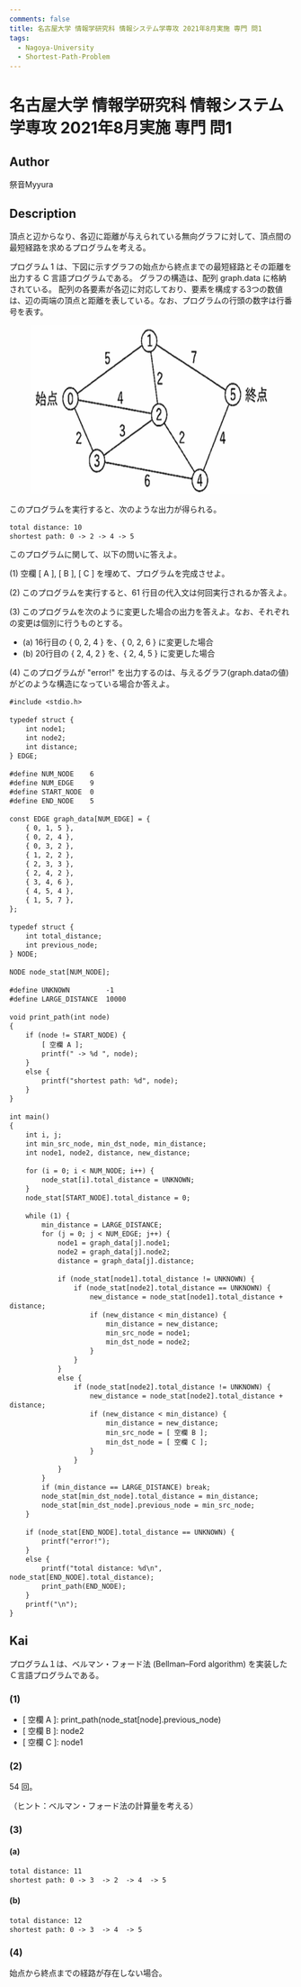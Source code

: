 ```yaml
---
comments: false
title: 名古屋大学 情報学研究科 情報システム学専攻 2021年8月実施 専門 問1
tags:
  - Nagoya-University
  - Shortest-Path-Problem
---
```

# 名古屋大学 情報学研究科 情報システム学専攻 2021年8月実施 専門 問1

## **Author**
祭音Myyura

## **Description**
頂点と辺からなり、各辺に距離が与えられている無向グラフに対して、頂点間の最短経路を求めるプログラムを考える。

プログラム 1 は、下図に示すグラフの始点から終点までの最短経路とその距離を出力する C 言語プログラムである。
グラフの構造は、配列 graph.data に格納されている。
配列の各要素が各辺に対応しており、要素を構成する3つの数値は、辺の両端の頂点と距離を表している。なお、プログラムの行頭の数字は行番号を表す。

<figure style="text-align:center;">
  <img src="https://raw.githubusercontent.com/Myyura/the_kai_project_assets/main/kakomonn/nagoya_university/informatics/is_202108_senmon_1_p1.png" width="600" height="300" alt=""/>
</figure>

このプログラムを実行すると、次のような出力が得られる。

```text
total distance: 10
shortest path: 0 -> 2 -> 4 -> 5
```


このプログラムに関して、以下の問いに答えよ。

(1) 空欄 \[ A \], \[ B \], \[ C \] を埋めて、プログラムを完成させよ。

(2) このプログラムを実行すると、61 行目の代入文は何回実行されるか答えよ。

(3) このプログラムを次のように変更した場合の出力を答えよ。なお、それぞれの変更は個別に行うものとする。

- (a) 16行目の { 0, 2, 4 } を、{ 0, 2, 6 } に変更した場合
- (b) 20行目の { 2, 4, 2 } を、{ 2, 4, 5 } に変更した場合

(4) このプログラムが "error!" を出力するのは、与えるグラフ(graph.dataの値)がどのような構造になっている場合か答えよ。


```text
#include <stdio.h>

typedef struct {
    int node1;
    int node2;
    int distance;
} EDGE;

#define NUM_NODE    6
#define NUM_EDGE    9
#define START_NODE  0
#define END_NODE    5

const EDGE graph_data[NUM_EDGE] = {
    { 0, 1, 5 },
    { 0, 2, 4 },
    { 0, 3, 2 },
    { 1, 2, 2 },
    { 2, 3, 3 },
    { 2, 4, 2 },
    { 3, 4, 6 },
    { 4, 5, 4 },
    { 1, 5, 7 },
};

typedef struct {
    int total_distance;
    int previous_node;
} NODE;

NODE node_stat[NUM_NODE];

#define UNKNOWN         -1
#define LARGE_DISTANCE  10000

void print_path(int node)
{
    if (node != START_NODE) {
        [ 空欄 A ];
        printf(" -> %d ", node);
    }
    else {
        printf("shortest path: %d", node);
    }
}

int main()
{
    int i, j;
    int min_src_node, min_dst_node, min_distance;
    int node1, node2, distance, new_distance;

    for (i = 0; i < NUM_NODE; i++) {
        node_stat[i].total_distance = UNKNOWN;
    }
    node_stat[START_NODE].total_distance = 0;

    while (1) {
        min_distance = LARGE_DISTANCE;
        for (j = 0; j < NUM_EDGE; j++) {
            node1 = graph_data[j].node1;
            node2 = graph_data[j].node2;
            distance = graph_data[j].distance;

            if (node_stat[node1].total_distance != UNKNOWN) {
                if (node_stat[node2].total_distance == UNKNOWN) {
                    new_distance = node_stat[node1].total_distance + distance;
                    if (new_distance < min_distance) {
                        min_distance = new_distance;
                        min_src_node = node1;
                        min_dst_node = node2;
                    }
                }
            }
            else {
                if (node_stat[node2].total_distance != UNKNOWN) {
                    new_distance = node_stat[node2].total_distance + distance;
                    if (new_distance < min_distance) {
                        min_distance = new_distance;
                        min_src_node = [ 空欄 B ];
                        min_dst_node = [ 空欄 C ];
                    }
                }
            }
        }
        if (min_distance == LARGE_DISTANCE) break;
        node_stat[min_dst_node].total_distance = min_distance;
        node_stat[min_dst_node].previous_node = min_src_node;
    }

    if (node_stat[END_NODE].total_distance == UNKNOWN) {
        printf("error!");
    }
    else {
        printf("total distance: %d\n", node_stat[END_NODE].total_distance);
        print_path(END_NODE);
    }
    printf("\n");
}
```


## **Kai**
プログラム１は、ベルマン・フォード法 (Bellman–Ford algorithm) を実装したＣ言語プログラムである。

### (1)
- \[ 空欄 A \]: print_path(node_stat\[node\].previous_node)
- \[ 空欄 B \]: node2
- \[ 空欄 C \]: node1

### (2)
54 回。

（ヒント：ベルマン・フォード法の計算量を考える）

### (3)
#### (a)
```text
total distance: 11
shortest path: 0 -> 3  -> 2  -> 4  -> 5 
```

#### (b)
```text
total distance: 12
shortest path: 0 -> 3  -> 4  -> 5 
```

### (4)
始点から終点までの経路が存在しない場合。